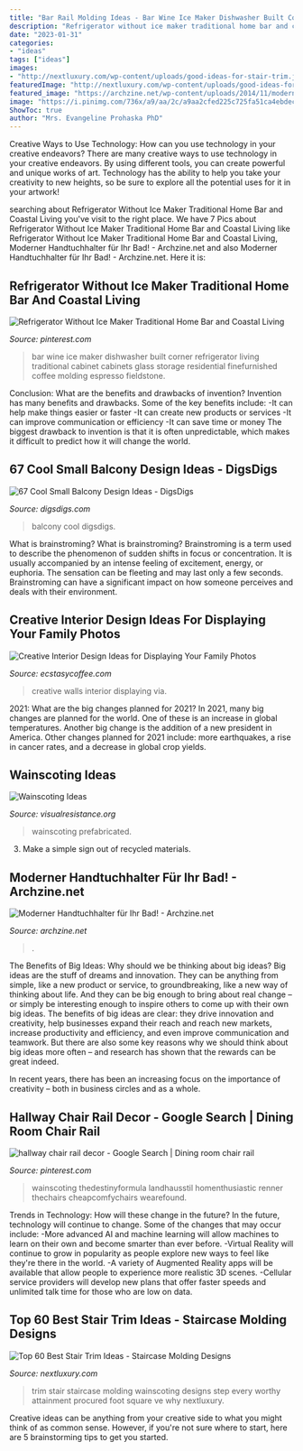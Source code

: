 ```yaml
---
title: "Bar Rail Molding Ideas - Bar Wine Ice Maker Dishwasher Built Corner Refrigerator Living Traditional Cabinet Cabinets Glass Storage Residential Finefurnished Coffee Molding Espresso Fieldstone"
description: "Refrigerator without ice maker traditional home bar and coastal living"
date: "2023-01-31"
categories:
- "ideas"
tags: ["ideas"]
images:
- "http://nextluxury.com/wp-content/uploads/good-ideas-for-stair-trim.jpg"
featuredImage: "http://nextluxury.com/wp-content/uploads/good-ideas-for-stair-trim.jpg"
featured_image: "https://archzine.net/wp-content/uploads/2014/11/moderne-gestaltung-in-dem-badezimmer-.jpg"
image: "https://i.pinimg.com/736x/a9/aa/2c/a9aa2cfed225c725fa51ca4ebdec7d84.jpg"
ShowToc: true
author: "Mrs. Evangeline Prohaska PhD"
---
```



Creative Ways to Use Technology: How can you use technology in your creative endeavors?
There are many creative ways to use technology in your creative endeavors. By using different tools, you can create powerful and unique works of art. Technology has the ability to help you take your creativity to new heights, so be sure to explore all the potential uses for it in your artwork!

	

		
searching about Refrigerator Without Ice Maker Traditional Home Bar and Coastal Living you've visit to the right place. We have 7 Pics about Refrigerator Without Ice Maker Traditional Home Bar and Coastal Living like Refrigerator Without Ice Maker Traditional Home Bar and Coastal Living, Moderner Handtuchhalter für Ihr Bad! - Archzine.net and also Moderner Handtuchhalter für Ihr Bad! - Archzine.net. Here it is:
		
    
## Refrigerator Without Ice Maker Traditional Home Bar And Coastal Living

<img loading=lazy src="https://i.pinimg.com/736x/a9/aa/2c/a9aa2cfed225c725fa51ca4ebdec7d84.jpg" onerror="this.onerror=null;this.src='https://tse4.mm.bing.net/th?id=OIP.cVVwabpHMLXOec0rMmG8hQHaLR&amp;pid=15.1';" alt="Refrigerator Without Ice Maker Traditional Home Bar and Coastal Living">

_Source: pinterest.com_

>bar wine ice maker dishwasher built corner refrigerator living traditional cabinet cabinets glass storage residential finefurnished coffee molding espresso fieldstone. 

	

Conclusion: What are the benefits and drawbacks of invention?
Invention has many benefits and drawbacks. Some of the key benefits include: 
-It can help make things easier or faster 
-It can create new products or services 
-It can improve communication or efficiency 
-It can save time or money 
The biggest drawback to invention is that it is often unpredictable, which makes it difficult to predict how it will change the world.

    
## 67 Cool Small Balcony Design Ideas - DigsDigs

<img loading=lazy src="https://www.digsdigs.com/photos/2014/02/45-cool-small-balcony-design-ideas-14.jpg" onerror="this.onerror=null;this.src='https://tse1.mm.bing.net/th?id=OIP.8Gy9PU7BugzO9o7uleAUrAHaLH&amp;pid=15.1';" alt="67 Cool Small Balcony Design Ideas - DigsDigs">

_Source: digsdigs.com_

>balcony cool digsdigs. 

	

What is brainstroming?
What is brainstroming? Brainstroming is a term used to describe the phenomenon of sudden shifts in focus or concentration. It is usually accompanied by an intense feeling of excitement, energy, or euphoria. The sensation can be fleeting and may last only a few seconds. Brainstroming can have a significant impact on how someone perceives and deals with their environment.

    
## Creative Interior Design Ideas For Displaying Your Family Photos

<img loading=lazy src="https://i0.wp.com/www.ecstasycoffee.com/wp-content/uploads/2014/12/263.jpg" onerror="this.onerror=null;this.src='https://tse4.mm.bing.net/th?id=OIP.qP_1f2CN3Nuky1FkAiKc0wHaLJ&amp;pid=15.1';" alt="Creative Interior Design Ideas for Displaying Your Family Photos">

_Source: ecstasycoffee.com_

>creative walls interior displaying via. 

	

2021: What are the big changes planned for 2021?
In 2021, many big changes are planned for the world. One of these is an increase in global temperatures. Another big change is the addition of a new president in America. Other changes planned for 2021 include: more earthquakes, a rise in cancer rates, and a decrease in global crop yields.

    
## Wainscoting Ideas

<img loading=lazy src="http://visualresistance.org/wp-content/uploads/2014/06/prefabricated-wainscoting.jpg" onerror="this.onerror=null;this.src='https://tse4.mm.bing.net/th?id=OIP.R7NuBvGQKqLxhZCrqufxRgHaHa&amp;pid=15.1';" alt="Wainscoting Ideas">

_Source: visualresistance.org_

>wainscoting prefabricated. 

	

3. Make a simple sign out of recycled materials.

    
## Moderner Handtuchhalter Für Ihr Bad! - Archzine.net

<img loading=lazy src="https://archzine.net/wp-content/uploads/2014/11/moderne-gestaltung-in-dem-badezimmer-.jpg" onerror="this.onerror=null;this.src='https://tse3.mm.bing.net/th?id=OIP.jbB_xJ2-8i_TLQWhjcbQKAHaLH&amp;pid=15.1';" alt="Moderner Handtuchhalter für Ihr Bad! - Archzine.net">

_Source: archzine.net_

>. 

	

The Benefits of Big Ideas: Why should we be thinking about big ideas?
Big ideas are the stuff of dreams and innovation. They can be anything from simple, like a new product or service, to groundbreaking, like a new way of thinking about life. And they can be big enough to bring about real change – or simply be interesting enough to inspire others to come up with their own big ideas.
The benefits of big ideas are clear: they drive innovation and creativity, help businesses expand their reach and reach new markets, increase productivity and efficiency, and even improve communication and teamwork. But there are also some key reasons why we should think about big ideas more often – and research has shown that the rewards can be great indeed.

In recent years, there has been an increasing focus on the importance of creativity – both in business circles and as a whole.

    
## Hallway Chair Rail Decor - Google Search | Dining Room Chair Rail

<img loading=lazy src="https://i.pinimg.com/736x/26/fd/04/26fd042f4490050d6ca62122b8835af6.jpg" onerror="this.onerror=null;this.src='https://tse1.mm.bing.net/th?id=OIP.chQxHBeHUUGEie--VoKdUAHaJ4&amp;pid=15.1';" alt="hallway chair rail decor - Google Search | Dining room chair rail">

_Source: pinterest.com_

>wainscoting thedestinyformula landhausstil homenthusiastic renner thechairs cheapcomfychairs wearefound. 

	

Trends in Technology: How will these change in the future?
In the future, technology will continue to change. Some of the changes that may occur include: 
-More advanced AI and machine learning will allow machines to learn on their own and become smarter than ever before.
-Virtual Reality will continue to grow in popularity as people explore new ways to feel like they're there in the world.
-A variety of Augmented Reality apps will be available that allow people to experience more realistic 3D scenes.
-Cellular service providers will develop new plans that offer faster speeds and unlimited talk time for those who are low on data.

    
## Top 60 Best Stair Trim Ideas - Staircase Molding Designs

<img loading=lazy src="http://nextluxury.com/wp-content/uploads/good-ideas-for-stair-trim.jpg" onerror="this.onerror=null;this.src='https://tse3.mm.bing.net/th?id=OIP.VkExI2S8XFz2vvz1UHxr8AAAAA&amp;pid=15.1';" alt="Top 60 Best Stair Trim Ideas - Staircase Molding Designs">

_Source: nextluxury.com_

>trim stair staircase molding wainscoting designs step every worthy attainment procured foot square ve why nextluxury. 

	

Creative ideas can be anything from your creative side to what you might think of as common sense. However, if you're not sure where to start, here are 5 brainstorming tips to get you started.

